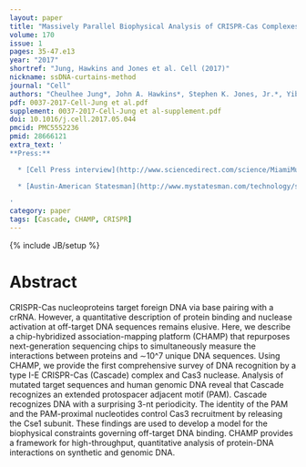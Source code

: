 ```yaml
---
layout: paper
title: "Massively Parallel Biophysical Analysis of CRISPR-Cas Complexes on Next Generation Sequencing Chips"
volume: 170
issue: 1
pages: 35-47.e13
year: "2017"
shortref: "Jung, Hawkins and Jones et al. Cell (2017)"
nickname: ssDNA-curtains-method
journal: "Cell"
authors: "Cheulhee Jung*, John A. Hawkins*, Stephen K. Jones, Jr.*, Yibei Xiao, James R. Rybarski, Kaylee E. Dillard, Jeffrey Hussmann, Fatema A. Saifuddin, Cagri A. Savran, Andrew D. Ellington, Ailong Ke, William H. Press, Ilya J. Finkelstein"
pdf: 0037-2017-Cell-Jung et al.pdf
supplement: 0037-2017-Cell-Jung et al-supplement.pdf
doi: 10.1016/j.cell.2017.05.044
pmcid: PMC5552236
pmid: 28666121
extra_text: '
**Press:**

  * [Cell Press interview](http://www.sciencedirect.com/science/MiamiMultiMediaURL/1-s2.0-S0092867417306372/1-s2.0-S0092867417306372-mmc4.mp3/272196/html/S0092867417306372/9d684ed2d826aeefefb7d9ab691efc9c/mmc4.mp3?_role=author-interview)

  * [Austin-American Statesman](http://www.mystatesman.com/technology/scientists-tinker-with-gene-mapping-device-make-dna-editing-safe/1HEc7zgmeMr6GnhakREaWJ/)

'
category: paper
tags: [Cascade, CHAMP, CRISPR]
---
```

{% include JB/setup %}

# Abstract

CRISPR-Cas nucleoproteins target foreign DNA via base pairing with a crRNA. However, a quantitative description of protein binding and nuclease activation at off-target DNA sequences remains elusive. Here, we describe a chip-hybridized association-mapping platform (CHAMP) that repurposes next-generation sequencing chips to simultaneously measure the interactions between proteins and ∼10^7 unique DNA sequences. Using CHAMP, we provide the first comprehensive survey of DNA recognition by a type I-E CRISPR-Cas (Cascade) complex and Cas3 nuclease. Analysis of mutated target sequences and human genomic DNA reveal that Cascade recognizes an extended protospacer adjacent motif (PAM). Cascade recognizes DNA with a surprising 3-nt periodicity. The identity of the PAM and the PAM-proximal nucleotides control Cas3 recruitment by releasing the Cse1 subunit. These findings are used to develop a model for the biophysical constraints governing off-target DNA binding. CHAMP provides a framework for high-throughput, quantitative analysis of protein-DNA interactions on synthetic and genomic DNA.

